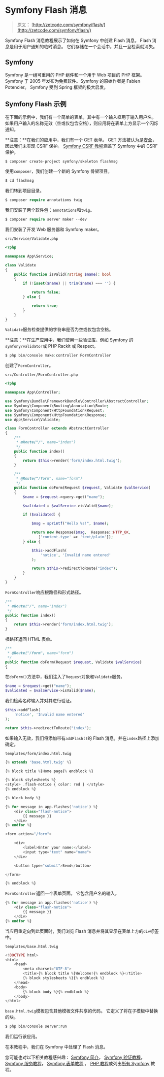# Symfony Flash 消息

> 原文： [http://zetcode.com/symfony/flash/](http://zetcode.com/symfony/flash/)

Symfony Flash 消息教程展示了如何在 Symfony 中创建 Flash 消息。 Flash 消息是用于用户通知的临时消息。 它们存储在一个会话中，并且一旦检索就消失。

## Symfony

Symfony 是一组可重用的 PHP 组件和一个用于 Web 项目的 PHP 框架。 Symfony 于 2005 年发布为免费软件。Symfony 的原始作者是 Fabien Potencier。 Symfony 受到 Spring 框架的极大启发。

## Symfony Flash 示例

在下面的示例中，我们有一个简单的表单，其中有一个输入框用于输入用户名。 如果用户输入的名称无效（空或仅包含空格），则应用将在表单上方显示一个闪烁通知。

**注意：**在我们的应用中，我们有一个 GET 表单。 GET 方法被认为是[安全](https://developer.mozilla.org/en-US/docs/Glossary/safe)，因此我们未实现 CSRF 保护。 [Symfony CSRF 教程](/symfony/csrf/)涵盖了 Symfony 中的 CSRF 保护。

```php
$ composer create-project symfony/skeleton flashmsg

```

使用`composer`，我们创建一个新的 Symfony 骨架项目。

```php
$ cd flashmsg

```

我们转到项目目录。

```php
$ composer require annotations twig

```

我们安装了两个软件包：`annotations`和`twig`。

```php
$ composer require server maker --dev

```

我们安装了开发 Web 服务器和 Symfony maker。

`src/Service/Validate.php`

```php
<?php

namespace App\Service;

class Validate
{
    public function isValid(?string $name): bool
    {
        if (!isset($name) || trim($name) === '') {

            return false;
        } else {

            return true;
        }
    }
}

```

`Validate`服务检查提供的字符串是否为空或仅包含空格。

**注意：**在生产应用中，我们使用一些验证库，例如 Symfony 的`symfony/validator`或 PHP Rackit 或 Respect。

```php
$ php bin/console make:controller FormController

```

创建了`FormController`。

`src/Controller/FormController.php`

```php
<?php

namespace App\Controller;

use Symfony\Bundle\FrameworkBundle\Controller\AbstractController;
use Symfony\Component\Routing\Annotation\Route;
use Symfony\Component\HttpFoundation\Request;
use Symfony\Component\HttpFoundation\Response;
use App\Service\Validate;

class FormController extends AbstractController
{
    /**
     * @Route("/", name="index")
     */
    public function index()
    {
        return $this->render('form/index.html.twig');
    }

    /**
     * @Route("/form", name="form")
     */
    public function doForm(Request $request, Validate $valService)
    {
        $name = $request->query->get("name");

        $validated = $valService->isValid($name);

        if ($validated) {

            $msg = sprintf("Hello %s!", $name);

            return new Response($msg,  Response::HTTP_OK,
               ['content-type' => 'text/plain']);
        } else {

            $this->addFlash(
                'notice', 'Invalid name entered'
            );

            return $this->redirectToRoute("index");
        }
    }    
}

```

`FormController`响应根路径和形式路径。

```php
/**
 * @Route("/", name="index")
 */
public function index()
{
    return $this->render('form/index.html.twig');
}

```

根路径返回 HTML 表单。

```php
/**
 * @Route("/form", name="form")
 */
public function doForm(Request $request, Validate $valService)
{

```

在`doForm()`方法中，我们注入了`Request`对象和`Validate`服务。

```php
$name = $request->get("name");
$validated = $valService->isValid($name);

```

我们检索名称输入并对其进行验证。

```php
$this->addFlash(
    'notice', 'Invalid name entered'
);

return $this->redirectToRoute("index");

```

如果输入无效，我们将添加带有`addFlash()`的 Flash 消息，并在`index`路径上添加确定。

`templates/form/index.html.twig`

```php
{% extends 'base.html.twig' %}

{% block title %}Home page{% endblock %}

{% block stylesheets %}
<style> .flash-notice { color: red } </style>
{% endblock %}

{% block body %}

{% for message in app.flashes('notice') %}
    <div class="flash-notice">
        {{ message }}
    </div>
{% endfor %}

<form action="/form">

    <div>
        <label>Enter your name:</label>
        <input type="text" name="name">
    </div>

    <button type="submit">Send</button>

</form>

{% endblock %}

```

`FormController`返回一个表单页面。 它包含用户名的输入。

```php
{% for message in app.flashes('notice') %}
    <div class="flash-notice">
        {{ message }}
    </div>
{% endfor %}

```

当应用重定向到此页面时，我们浏览 Flash 消息并将其显示在表单上方的`div`标签中。

`templates/base.html.twig`

```php
<!DOCTYPE html>
<html>
    <head>
        <meta charset="UTF-8">
        <title>{% block title %}Welcome!{% endblock %}</title>
        {% block stylesheets %}{% endblock %}
    </head>
    <body>
        {% block body %}{% endblock %}
    </body>
</html>

```

`base.html.twig`模板包含其他模板文件共享的代码。 它定义了将在子模板中替换的块。

```php
$ php bin/console server:run

```

我们运行该应用。

在本教程中，我们在 Symfony 中处理了 Flash 消息。

您可能也对以下相关教程感兴趣： [Symfony 简介](/symfony/intro/)， [Symfony 验证教程](/symfony/validation/)， [Symfony 服务教程](/symfony/service/)， [Symfony 表单教程](/symfony/form/) ， [PHP 教程](/lang/php/)或列出[所有 Symfony](/all/#symfony) 教程。